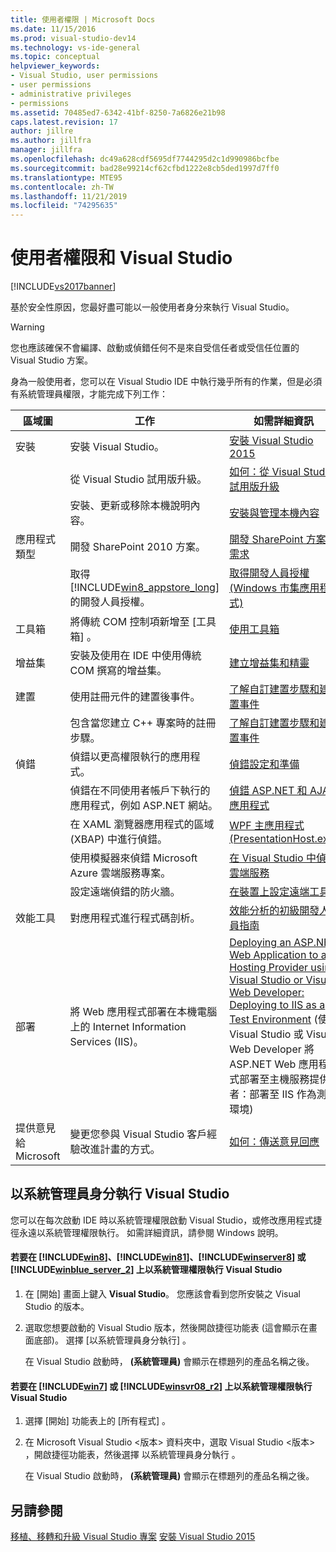 ```yaml
---
title: 使用者權限 | Microsoft Docs
ms.date: 11/15/2016
ms.prod: visual-studio-dev14
ms.technology: vs-ide-general
ms.topic: conceptual
helpviewer_keywords:
- Visual Studio, user permissions
- user permissions
- administrative privileges
- permissions
ms.assetid: 70485ed7-6342-41bf-8250-7a6826e21b98
caps.latest.revision: 17
author: jillre
ms.author: jillfra
manager: jillfra
ms.openlocfilehash: dc49a628cdf5695df7744295d2c1d990986bcfbe
ms.sourcegitcommit: bad28e99214cf62cfbd1222e8cb5ded1997d7ff0
ms.translationtype: MTE95
ms.contentlocale: zh-TW
ms.lasthandoff: 11/21/2019
ms.locfileid: "74295635"
---
```

# <a name="user-permissions-and-visual-studio"></a>使用者權限和 Visual Studio
[!INCLUDE[vs2017banner](../includes/vs2017banner.md)]

基於安全性原因，您最好盡可能以一般使用者身分來執行 Visual Studio。

> [!WARNING]
> 您也應該確保不會編譯、啟動或偵錯任何不是來自受信任者或受信任位置的 Visual Studio 方案。

 身為一般使用者，您可以在 Visual Studio IDE 中執行幾乎所有的作業，但是必須有系統管理員權限，才能完成下列工作：

|區域圖|工作|如需詳細資訊|
|----------|----------|--------------------------|
|安裝|安裝 Visual Studio。|[安裝 Visual Studio 2015](../install/install-visual-studio-2015.md)|
||從 Visual Studio 試用版升級。|[如何：從 Visual Studio 試用版升級](../install/how-to-upgrade-from-a-trial-edition-of-visual-studio.md)|
||安裝、更新或移除本機說明內容。|[安裝與管理本機內容](../ide/install-and-manage-local-content.md)|
|應用程式類型|開發 SharePoint 2010 方案。|[開發 SharePoint 方案的需求](https://msdn.microsoft.com/library/ae8ff69d-4540-4380-ab0b-845f7108e89c)|
||取得 [!INCLUDE[win8_appstore_long](../includes/win8-appstore-long-md.md)]的開發人員授權。|[取得開發人員授權 (Windows 市集應用程式)](https://go.microsoft.com/fwlink/?LinkID=241313)|
|工具箱|將傳統 COM 控制項新增至 [工具箱]  。|[使用工具箱](../ide/using-the-toolbox.md)|
|增益集|安裝及使用在 IDE 中使用傳統 COM 撰寫的增益集。|[建立增益集和精靈](https://msdn.microsoft.com/library/c5a47c21-6668-4de3-898d-afa969317e73)|
|建置|使用註冊元件的建置後事件。|[了解自訂建置步驟和建置事件](https://msdn.microsoft.com/library/beb2f017-3e9f-4b2c-9b57-2572fd2628e4)|
||包含當您建立 C++ 專案時的註冊步驟。|[了解自訂建置步驟和建置事件](https://msdn.microsoft.com/library/beb2f017-3e9f-4b2c-9b57-2572fd2628e4)|
|偵錯|偵錯以更高權限執行的應用程式。|[偵錯設定和準備](../debugger/debugger-settings-and-preparation.md)|
||偵錯在不同使用者帳戶下執行的應用程式，例如 ASP.NET 網站。|[偵錯 ASP.NET 和 AJAX 應用程式](../debugger/debugging-aspnet-and-ajax-applications.md)|
||在 XAML 瀏覽器應用程式的區域 (XBAP) 中進行偵錯。|[WPF 主應用程式 (PresentationHost.exe)](https://msdn.microsoft.com/library/3215bfa1-722c-4ac8-a7c5-bdd02d30afbd)|
||使用模擬器來偵錯 Microsoft Azure 雲端服務專案。|[在 Visual Studio 中偵錯雲端服務](https://go.microsoft.com/fwlink/?LinkId=266725)|
||設定遠端偵錯的防火牆。|[在裝置上設定遠端工具](https://msdn.microsoft.com/library/90f45630-0d26-4698-8c1f-63f85a12db9c)|
|效能工具|對應用程式進行程式碼剖析。|[效能分析的初級開發人員指南](../profiling/beginners-guide-to-performance-profiling.md)|
|部署|將 Web 應用程式部署在本機電腦上的 Internet Information Services (IIS)。|[Deploying an ASP.NET Web Application to a Hosting Provider using Visual Studio or Visual Web Developer: Deploying to IIS as a Test Environment](https://go.microsoft.com/fwlink/?LinkId=266478) (使用 Visual Studio 或 Visual Web Developer 將 ASP.NET Web 應用程式部署至主機服務提供者：部署至 IIS 作為測試環境)|
|提供意見給 Microsoft|變更您參與 Visual Studio 客戶經驗改進計畫的方式。|[如何：傳送意見回應](../misc/how-to-send-feedback-about-visual-studio.md)|

## <a name="running-visual-studio-as-an-administrator"></a>以系統管理員身分執行 Visual Studio
 您可以在每次啟動 IDE 時以系統管理權限啟動 Visual Studio，或修改應用程式捷徑永遠以系統管理權限執行。 如需詳細資訊，請參閱 Windows 說明。

#### <a name="to-run-visual-studio-with-administrative-permissions-on-includewin8includeswin8-mdmd-includewin81includeswin81-mdmd-includewinserver8includeswinserver8-mdmd-or-includewinblue_server_2includeswinblue-server-2-mdmd"></a>若要在 [!INCLUDE[win8](../includes/win8-md.md)]、[!INCLUDE[win81](../includes/win81-md.md)]、[!INCLUDE[winserver8](../includes/winserver8-md.md)] 或 [!INCLUDE[winblue_server_2](../includes/winblue-server-2-md.md)] 上以系統管理權限執行 Visual Studio

1. 在 [開始]  畫面上鍵入 **Visual Studio**。 您應該會看到您所安裝之 Visual Studio 的版本。

2. 選取您想要啟動的 Visual Studio 版本，然後開啟捷徑功能表 (這會顯示在畫面底部)。 選擇 [以系統管理員身分執行]  。

     在 Visual Studio 啟動時， **(系統管理員)** 會顯示在標題列的產品名稱之後。

#### <a name="to-run-visual-studio-with-administrative-permissions-on-includewin7includeswin7-mdmd-or-includewinsvr08_r2includeswinsvr08-r2-mdmd"></a>若要在 [!INCLUDE[win7](../includes/win7-md.md)] 或 [!INCLUDE[winsvr08_r2](../includes/winsvr08-r2-md.md)] 上以系統管理權限執行 Visual Studio

1. 選擇 [開始]  功能表上的 [所有程式]  。

2. 在 Microsoft Visual Studio <版本>   資料夾中，選取 Visual Studio <版本>   ，開啟捷徑功能表，然後選擇 以系統管理員身分執行  。

     在 Visual Studio 啟動時， **(系統管理員)** 會顯示在標題列的產品名稱之後。

## <a name="see-also"></a>另請參閱
 [移植、移轉和升級 Visual Studio 專案](../porting/porting-migrating-and-upgrading-visual-studio-projects.md) [安裝 Visual Studio 2015](../install/install-visual-studio-2015.md)
